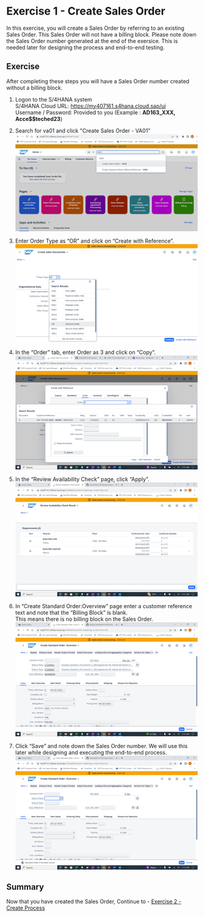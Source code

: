 # Exercise 1 - Create Sales Order

In this exercise, you will create a Sales Order by referring to an existing Sales Order. This Sales Order will not have a billing block. Please note down the Sales Order number generated at the end of the exersice. This is needed later for designing the process and end-to-end testing.

## Exercise

After completing these steps you will have a Sales Order number created without a billing block.

1.	Logon to the S/4HANA system
  <br>S/4HANA Cloud URL: https://my407161.s4hana.cloud.sap/ui
  <br>Username / Password: Provided to you (Example : **AD163_XXX, Acce$$teched23**)

2. Search for va01 and click "Create Sales Order - VA01"
   <br>![](/exercises/1_CreateSalesOrder/images/VA01.png)

3.	Enter Order Type as “OR” and click on “Create with Reference”.
   <br>![](/exercises/1_CreateSalesOrder/images/EnterOR.png)

4. In the “Order” tab, enter Order as 3 and click on “Copy”.
   <br>![](/exercises/1_CreateSalesOrder/images/EnterSalesOrder.png)

5. In the “Review Availability Check” page, click “Apply”.
   <br>![](/exercises/1_CreateSalesOrder/images/ReviewAndApply.png)

6. In “Create Standard Order:Overview” page enter a customer reference text and note that the “Billing Block” is blank.
   <br>This means there is no billing block on the Sales Order.
   <br>![](/exercises/1_CreateSalesOrder/images/EnterCustomerReference.png)

7. Click “Save” and note down the Sales Order number. We will use this later while designing and executing the end-to-end process.
   <br>![](/exercises/1_CreateSalesOrder/images/SaveSalesOrder.png)



## Summary

Now that you have created the Sales Order,
Continue to - [Exercise 2 - Create Process](../2_CreateProcess/README.md)
